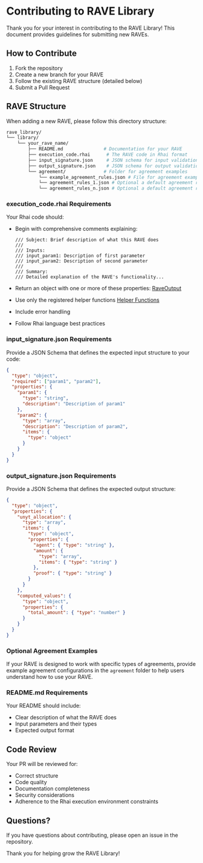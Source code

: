 # Contributing to RAVE Library

Thank you for your interest in contributing to the RAVE Library! This document provides guidelines for submitting new RAVEs.

## How to Contribute

1. Fork the repository
2. Create a new branch for your RAVE
3. Follow the existing RAVE structure (detailed below)
4. Submit a Pull Request

## RAVE Structure

When adding a new RAVE, please follow this directory structure:

```bash
rave_library/
└── library/
    └── your_rave_name/
        ├── README.md               # Documentation for your RAVE
        ├── execution_code.rhai      # The RAVE code in Rhai format
        ├── input_signature.json     # JSON schema for input validation
        ├── output_signature.json    # JSON schema for output validation
        └── agreement/              # Folder for agreement examples
            └── example_agreement_rules.json # File for agreement examples
            └── agreement_rules_1.json # Optional a default agreement rules file
            └── agreement_rules_n.json # Optional a default agreement rules file
```

### execution_code.rhai Requirements

Your Rhai code should:

- Begin with comprehensive comments explaining:

  ```rhai
  /// Subject: Brief description of what this RAVE does
  ///
  /// Inputs:
  /// input_param1: Description of first parameter
  /// input_param2: Description of second parameter
  ///
  /// Summary:
  /// Detailed explanation of the RAVE's functionality...
  ```

- Return an object with one or more of these properties: [RaveOutput](https://docs.rs/rave_engine/latest/rave_engine/types/rave_output/struct.RaveOutput.html)
- Use only the registered helper functions [Helper Functions](https://docs.rs/rave_engine/latest/rave_engine/rhai_engine/rhai_functions/prelude/index.html)
- Include error handling
- Follow Rhai language best practices

### input_signature.json Requirements

Provide a JSON Schema that defines the expected input structure to your code:

```json
{
  "type": "object",
  "required": ["param1", "param2"],
  "properties": {
    "param1": {
      "type": "string",
      "description": "Description of param1"
    },
    "param2": {
      "type": "array",
      "description": "Description of param2",
      "items": {
        "type": "object"
      }
    }
  }
}
```

### output_signature.json Requirements

Provide a JSON Schema that defines the expected output structure:

```json
{
  "type": "object",
  "properties": {
    "unyt_allocation": {
      "type": "array",
      "items": {
        "type": "object",
        "properties": {
          "agent": { "type": "string" },
          "amount": {
            "type": "array",
            "items": { "type": "string" }
          },
          "proof": { "type": "string" }
        }
      }
    },
    "computed_values": {
      "type": "object",
      "properties": {
        "total_amount": { "type": "number" }
      }
    }
  }
}
```

### Optional Agreement Examples

If your RAVE is designed to work with specific types of agreements, provide example agreement configurations in the `agreement` folder to help users understand how to use your RAVE.

### README.md Requirements

Your README should include:

- Clear description of what the RAVE does
- Input parameters and their types
- Expected output format

## Code Review

Your PR will be reviewed for:

- Correct structure
- Code quality
- Documentation completeness
- Security considerations
- Adherence to the Rhai execution environment constraints

## Questions?

If you have questions about contributing, please open an issue in the repository.

Thank you for helping grow the RAVE Library!
